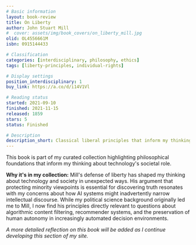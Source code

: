 ```yaml
---
# Basic information
layout: book-review
title: On Liberty
author: John Stuart Mill
#  cover: assets/img/book_covers/on_liberty_mill.jpg
olid: OL4556661M
isbn: 0915144433

# Classification
categories: [interdisciplinary, philosophy, ethics]
tags: [liberty-principles, individual-rights]

# Display settings
position_interdisciplinary: 1
buy_link: https://a.co/d/i14V1Vl

# Reading status
started: 2021-09-10
finished: 2021-11-15
released: 1859
stars: 5
status: Finished

# Description
description_short: Classical liberal principles that inform my thinking about society and the role of the individual.
---
```


This book is part of my curated collection highlighting philosophical foundations that inform my thinking about technology's societal role.

**Why it's in my collection:** Mill's defense of liberty has shaped my thinking about technology and society in unexpected ways. His argument that protecting minority viewpoints is essential for discovering truth resonates with my concerns about how AI systems might inadvertently narrow intellectual discourse. While my political science background originally led me to Mill, I now find his principles directly relevant to questions about algorithmic content filtering, recommender systems, and the preservation of human autonomy in increasingly automated decision environments.

*A more detailed reflection on this book will be added as I continue developing this section of my site.*